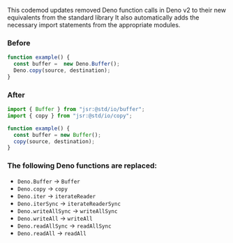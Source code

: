 This codemod updates removed Deno function calls in Deno v2 to their new equivalents from the standard library
It also automatically adds the necessary import statements from the appropriate modules.

### Before

```ts
function example() {
  const buffer =  new Deno.Buffer();
  Deno.copy(source, destination);
}
```

### After

```ts
import { Buffer } from "jsr:@std/io/buffer";
import { copy } from "jsr:@std/io/copy";

function example() {
  const buffer = new Buffer();
  copy(source, destination);
}
```
### The following Deno functions are replaced:

- `Deno.Buffer` → `Buffer`
- `Deno.copy` → `copy`
- `Deno.iter` → `iterateReader`
- `Deno.iterSync` → `iterateReaderSync`
- `Deno.writeAllSync` → `writeAllSync`
- `Deno.writeAll` → `writeAll`
- `Deno.readAllSync` → `readAllSync`
- `Deno.readAll` → `readAll`
